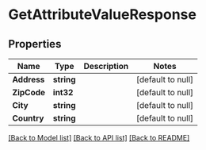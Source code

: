 # GetAttributeValueResponse

## Properties
Name | Type | Description | Notes
------------ | ------------- | ------------- | -------------
**Address** | **string** |  | [default to null]
**ZipCode** | **int32** |  | [default to null]
**City** | **string** |  | [default to null]
**Country** | **string** |  | [default to null]

[[Back to Model list]](../README.md#documentation-for-models) [[Back to API list]](../README.md#documentation-for-api-endpoints) [[Back to README]](../README.md)


